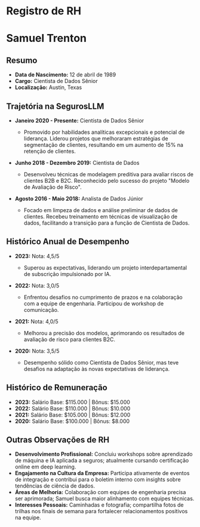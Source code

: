 # Registro de RH

# Samuel Trenton

## Resumo
- **Data de Nascimento:** 12 de abril de 1989  
- **Cargo:** Cientista de Dados Sênior  
- **Localização:** Austin, Texas  

## Trajetória na SegurosLLM
- **Janeiro 2020 - Presente:** Cientista de Dados Sênior  
  - Promovido por habilidades analíticas excepcionais e potencial de liderança. Liderou projetos que melhoraram estratégias de segmentação de clientes, resultando em um aumento de 15% na retenção de clientes.  

- **Junho 2018 - Dezembro 2019:** Cientista de Dados  
  - Desenvolveu técnicas de modelagem preditiva para avaliar riscos de clientes B2B e B2C. Reconhecido pelo sucesso do projeto "Modelo de Avaliação de Risco".  

- **Agosto 2016 - Maio 2018:** Analista de Dados Júnior  
  - Focado em limpeza de dados e análise preliminar de dados de clientes. Recebeu treinamento em técnicas de visualização de dados, facilitando a transição para a função de Cientista de Dados.  

## Histórico Anual de Desempenho
- **2023:** Nota: 4,5/5  
  - Superou as expectativas, liderando um projeto interdepartamental de subscrição impulsionado por IA.  

- **2022:** Nota: 3,0/5  
  - Enfrentou desafios no cumprimento de prazos e na colaboração com a equipe de engenharia. Participou de workshop de comunicação.  

- **2021:** Nota: 4,0/5  
  - Melhorou a precisão dos modelos, aprimorando os resultados de avaliação de risco para clientes B2C.  

- **2020:** Nota: 3,5/5  
  - Desempenho sólido como Cientista de Dados Sênior, mas teve desafios na adaptação às novas expectativas de liderança.  

## Histórico de Remuneração
- **2023:** Salário Base: $115.000 | Bônus: $15.000  
- **2022:** Salário Base: $110.000 | Bônus: $10.000  
- **2021:** Salário Base: $105.000 | Bônus: $12.000  
- **2020:** Salário Base: $100.000 | Bônus: $8.000  

## Outras Observações de RH
- **Desenvolvimento Profissional:** Concluiu workshops sobre aprendizado de máquina e IA aplicada a seguros; atualmente cursando certificação online em deep learning.  
- **Engajamento na Cultura da Empresa:** Participa ativamente de eventos de integração e contribui para o boletim interno com insights sobre tendências de ciência de dados.  
- **Áreas de Melhoria:** Colaboração com equipes de engenharia precisa ser aprimorada; Samuel busca maior alinhamento com equipes técnicas.  
- **Interesses Pessoais:** Caminhadas e fotografia; compartilha fotos de trilhas nos finais de semana para fortalecer relacionamentos positivos na equipe.  
